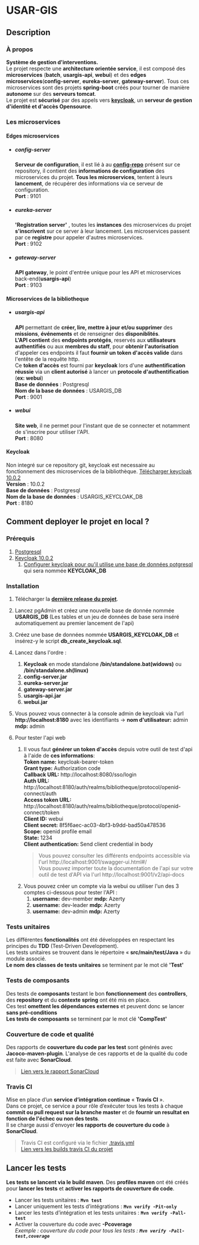 # USAR-GIS
## Description
### À propos
**Système de gestion d'interventions.**  
Le projet respecte une **architecture orientée service**, il est composé des **microservices** (**batch**, **usargis-api**, **webui**) et des **edges microservices**(**config-server**, **eureka-server**, **gateway-server**). Tous ces microservices sont des projets **spring-boot** créés pour tourner de manière **autonome** sur des **serveurs tomcat**.  
Le projet est **sécurisé** par des appels vers [**keycloak**](https://www.keycloak.org/about.html "À propos de keycloak"), un **serveur de gestion d'identité et d'accès Opensource**.  
### Les microservices
#### Edges microservices
* ##### config-server
  **Serveur de configuration**, il est lié à au [**config-repo**](https://github.com/Valaragen/USAR-GIS/tree/master/config-repo) présent sur ce repository, il contient des **informations de configuration** des microservices du projet. **Tous les microservices**, tentent à leurs **lancement**, de récupérer des informations via ce serveur de configuration.  
  **Port** : 9101  
* ##### eureka-server
  **'Registration server'** , toutes les **instances** des microservices du projet **s'inscrivent** sur ce server à leur lancement. Les microservices passent par ce **registre** pour appeler d'autres microservices.  
  **Port** : 9102  
* ##### gateway-server
  **API gateway**, le point d'entrée unique pour les API et microservices back-end(**usargis-api**)  
  **Port** : 9103
#### Microservices de la bibliotheque
* ##### usargis-api
  **API** permettant de **créer, lire, mettre à jour et/ou supprimer** des **missions**, **événements** et de renseigner des **disponiblités**.  
  **L'API contient** des **endpoints protégés**, reservés aux **utilisateurs authentifiés** ou aux **membres du staff**, pour **obtenir l'autorisation** d'appeler ces endpoints il faut **fournir un token d'accès valide** dans l'entête de la requête http.  
  Ce **token d'accès** est fourni par **keycloak** lors d'une **authentification réussie** via un **client autorisé** à lancer un **protocole d'authentification** (**ex: webui**)  
  **Base de données** : Postgresql  
  **Nom de la base de données** : USARGIS_DB  
  **Port** : 9001  
* ##### webui  
  **Site web**, il ne permet pour l'instant que de se connecter et notamment de s'inscrire pour utiliser l'API.  
  **Port** : 8080  
#### Keycloak
Non integré sur ce repository git, keycloak est necessaire au fonctionnement des microservices de la bibliothèque. [Télécharger keycloak 10.0.2](https://www.keycloak.org/archive/downloads-10.0.2.html)  
**Version** : 10.0.2  
**Base de données** : Postgresql  
**Nom de la base de données** : USARGIS_KEYCLOAK_DB  
**Port** : 8180  
   
## Comment deployer le projet en local ?
### Prérequis
1. [Postgresql](https://www.postgresql.org/download/)
2. [Keycloak 10.0.2](https://www.keycloak.org/archive/downloads-10.0.2.html)
    1. [Configurer keycloak pour qu'il utilise une base de données potgresql](https://www.keycloak.org/docs/latest/server_installation/#_rdbms-setup-checklist) qui sera nommée **KEYCLOAK_DB**
### Installation
1. Télécharger la [**dernière release du projet**](https://github.com/Valaragen/USAR-GIS/releases).
2. Lancez pgAdmin et créez une nouvelle base de donnée nommée **USARGIS_DB** (Les tables et un jeu de données de base sera inséré automatiquement au premier lancement de l'api)
3. Créez une base de données nommée **USARGIS_KEYCLOAK_DB** et insérez-y le script **db_create_keycloak.sql**.  
4. Lancez dans l'ordre :  
   1. **Keycloak** en mode standalone **/bin/standalone.bat(widows)** ou **/bin/standalone.sh(linux)**
   2. **config-server.jar**
   3. **eureka-server.jar**
   4. **gateway-server.jar**
   5. **usargis-api.jar**
   6. **webui.jar**  
   
5. Vous pouvez vous connecter à la console admin de keycloak via l'url **http://localhost:8180** avec les identifiants -> **nom d'utilisateur:** admin **mdp:** admin
6. Pour tester l'api web  
   1. Il vous faut **générer un token d'accès** depuis votre outil de test d'api à l'aide de **ces informations**:  
   **Token name:** keycloak-bearer-token  
   **Grant type:** Authorization code  
   **Callback URL:** http://localhost:8080/sso/login  
   **Auth URL:** http://localhost:8180/auth/realms/bibliotheque/protocol/openid-connect/auth  
   **Access token URL:** http://localhost:8180/auth/realms/bibliotheque/protocol/openid-connect/token  
   **Client ID:** webui  
   **Client secret:** 8f5f6aec-ac03-4bf3-b9dd-bad50a478536  
   **Scope:** openid profile email  
   **State:** 1234  
   **Client authentication:** Send client credential in body  
      >  Vous pouvez consulter les différents endpoints accessible via l'url http://localhost:9001/swagger-ui.html#/  
      >  Vous pouvez importer toute la documentation de l'api sur votre outil de test d'API via l'url http://localhost:9001/v2/api-docs  
   2. Vous pouvez créer un compte via la webui ou utiliser l'un des 3 comptes ci-dessous pour tester l'API :
      1. **username:** dev-member **mdp:** Azerty
      2. **username:** dev-leader **mdp:** Azerty
      3. **username:** dev-admin **mdp:** Azerty
 
### Tests unitaires
Les différentes **fonctionalités** ont été développées en respectant les principes du **TDD** (Test-Driven Development).  
Les tests unitaires se trouvent dans le répertoire « **src/main/test/Java** » du module associé.   
**Le nom des classes de tests unitaires** se terminent par le mot clé **'Test'**

### Tests de composants
Des tests de **composants** testant le bon **fonctionnement** des **controllers**, des **repository** et du **contexte spring** ont été mis en place.  
Ces test **omettent les dépendances externes** et peuvent donc se lancer **sans pré-conditions**  
**Les tests de composants** se terminent par le mot clé **'CompTest'**

### Couverture de code et qualité
Des rapports de **couverture du code par les test** sont générés avec **Jacoco-maven-plugin**. L'analyse de ces rapports et de la qualité du code est faite avec **SonarCloud**.
> [Lien vers le rapport SonarCloud](https://sonarcloud.io/dashboard?id=Valaragen_USAR-GIS)

### Travis CI 
Mise en place d’un **service d’intégration continue** « **Travis CI** ».  
Dans ce projet, ce service a pour rôle d’exécuter tous les tests à chaque **commit ou pull request sur la branche master** et de **fournir un resultat en fonction de l'échec ou non des tests**.  
Il se charge aussi d'envoyer **les rapports de couverture du code** à **SonarCloud**. 
> Travis CI est configuré via le fichier [.travis.yml](https://github.com/Valaragen/USAR-GIS/blob/master/.travis.yml)  
> [Lien vers les builds travis CI du projet](https://travis-ci.com/github/Valaragen/USAR-GIS)

## Lancer les tests

**Les tests se lancent via le build maven**. Des **profiles maven** ont été créés pour **lancer les tests** et **activer les rapports de couverture de code**.
 - Lancer les tests unitaires : **`Mvn test`**  
 - Lancer uniquement les tests d’intégrations : **`Mvn verify -Pit-only`**  
 - Lancer les tests d’intégration et les tests unitaires : **`Mvn verify -Pall-test`**
 - Activer la couverture du code avec **-Pcoverage**  
_Exemple : couverture du code pour tous les tests : **`Mvn verify -Pall-test,coverage`**_